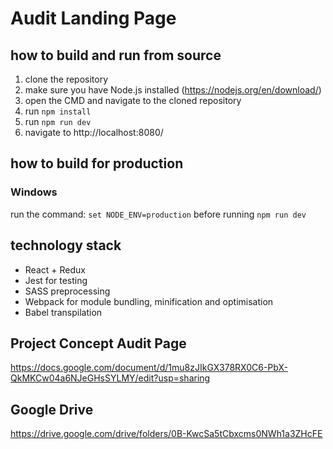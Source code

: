 # Audit Landing Page

## how to build and run from source
1. clone the repository
2. make sure you have Node.js installed (https://nodejs.org/en/download/)
3. open the CMD and navigate to the cloned repository 
4. run ```npm install```
5. run ```npm run dev```
6. navigate to http://localhost:8080/

## how to build for production
### Windows
run the command: ```set NODE_ENV=production```
before running ```npm run dev```

## technology stack
* React + Redux
* Jest for testing
* SASS preprocessing
* Webpack for module bundling, minification and optimisation
* Babel transpilation

## Project Concept Audit Page
https://docs.google.com/document/d/1mu8zJIkGX378RX0C6-PbX-QkMKCw04a6NJeGHsSYLMY/edit?usp=sharing

## Google Drive
https://drive.google.com/drive/folders/0B-KwcSa5tCbxcms0NWh1a3ZHcFE
